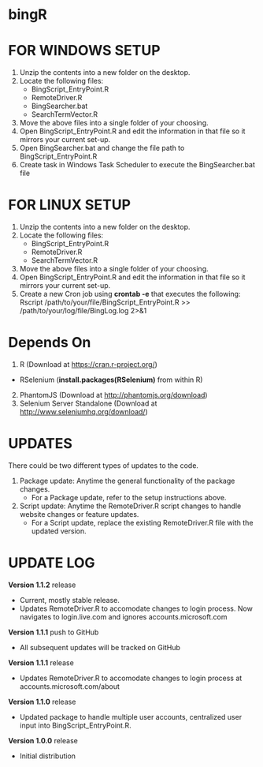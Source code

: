 # bingR


FOR WINDOWS SETUP
=================
1. Unzip the contents into a new folder on the desktop.
2. Locate the following files:
	- BingScript_EntryPoint.R
	- RemoteDriver.R
	- BingSearcher.bat
	- SearchTermVector.R
3. Move the above files into a single folder of your choosing.
4. Open BingScript_EntryPoint.R and edit the information in that file so it mirrors your current set-up.
5. Open BingSearcher.bat and change the file path to BingScript_EntryPoint.R
6. Create task in Windows Task Scheduler to execute the BingSearcher.bat file


FOR LINUX SETUP
===============
1. Unzip the contents into a new folder on the desktop.
2. Locate the following files:
	- BingScript_EntryPoint.R
	- RemoteDriver.R
	- SearchTermVector.R
3. Move the above files into a single folder of your choosing.
4. Open BingScript_EntryPoint.R and edit the information in that file so it mirrors your current set-up.
7. Create a new Cron job using <b>crontab -e</b> that executes the following:<br>
 Rscript /path/to/your/file/BingScript_EntryPoint.R >> /path/to/your/log/file/BingLog.log 2>&1
  
  
Depends On
==========
1. R (Download at https://cran.r-project.org/)
  - RSelenium (<b>install.packages(RSelenium)</b> from within R)
2. PhantomJS (Download at http://phantomjs.org/download) 
3. Selenium Server Standalone (Download at http://www.seleniumhq.org/download/)

UPDATES
=======
There could be two different types of updates to the code.

1. Package update: Anytime the general functionality of the package changes. 
	- For a Package update, refer to the setup instructions above.
2. Script update: Anytime the RemoteDriver.R script changes to handle website changes or feature updates.
	- For a Script update, replace the existing RemoteDriver.R file with the updated version.



UPDATE LOG
==========

<b>Version 1.1.2</b> release<br>
- Current, mostly stable release.
- Updates RemoteDriver.R to accomodate changes to login process. Now navigates to login.live.com and ignores accounts.microsoft.com

<b>Version 1.1.1</b> push to GitHub<br>
- All subsequent updates will be tracked on GitHub
	
<b>Version 1.1.1</b> release<br>
- Updates RemoteDriver.R to accomodate changes to login process at accounts.microsoft.com/about	
	
<b>Version 1.1.0</b> release<br>
- Updated package to handle multiple user accounts, centralized user input into BingScript_EntryPoint.R.
	
<b>Version 1.0.0</b> release<br>
- Initial distribution
